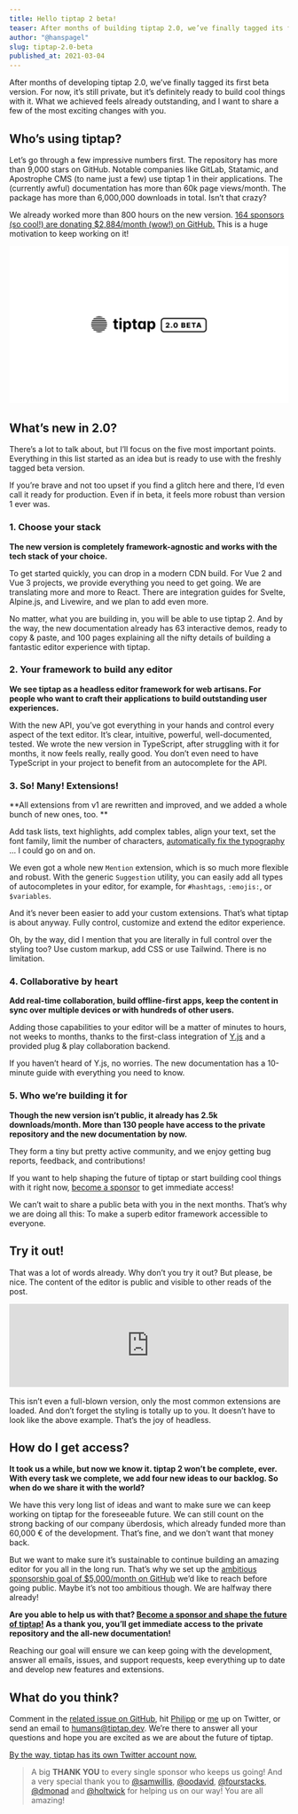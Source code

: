 ```yaml
---
title: Hello tiptap 2 beta!
teaser: After months of building tiptap 2.0, we’ve finally tagged its first beta version. I want to share a few of the most exciting changes with you.
author: "@hanspagel"
slug: tiptap-2.0-beta
published_at: 2021-03-04
---
```


After months of developing tiptap 2.0, we’ve finally tagged its first beta version. For now, it’s still private, but it’s definitely ready to build cool things with it. What we achieved feels already outstanding, and I want to share a few of the most exciting changes with you.

## Who’s using tiptap?
Let’s go through a few impressive numbers first. The repository has more than 9,000 stars on GitHub. Notable companies like GitLab, Statamic, and Apostrophe CMS (to name just a few) use tiptap 1 in their applications. The (currently awful) documentation has more than 60k page views/month. The package has more than 6,000,000 downloads in total. Isn’t that crazy?

We already worked more than 800 hours on the new version. [164 sponsors (so cool!) are donating $2,884/month (wow!) on GitHub.](https://github.com/sponsors/ueberdosis) This is a huge motivation to keep working on it!

![the tiptap 2.0 logo](./tiptap-2.0-beta.png)

## What’s new in 2.0?
There’s a lot to talk about, but I’ll focus on the five most important points. Everything in this list started as an idea but is ready to use with the freshly tagged beta version.

If you’re brave and not too upset if you find a glitch here and there, I’d even call it ready for production. Even if in beta, it feels more robust than version 1 ever was.

### 1. Choose your stack
**The new version is completely framework-agnostic and works with the tech stack of your choice.**

To get started quickly, you can drop in a modern CDN build. For Vue 2 and Vue 3 projects, we provide everything you need to get going. We are translating more and more to React. There are integration guides for Svelte, Alpine.js, and Livewire, and we plan to add even more.

No matter, what you are building in, you will be able to use tiptap 2. And by the way, the new documentation already has 63 interactive demos, ready to copy & paste, and 100 pages explaining all the nifty details of building a fantastic editor experience with tiptap.

### 2. Your framework to build any editor
**We see tiptap as a headless editor framework for web artisans. For people who want to craft their applications to build outstanding user experiences.**

With the new API, you’ve got everything in your hands and control every aspect of the text editor. It’s clear, intuitive, powerful, well-documented, tested. We wrote the new version in TypeScript, after struggling with it for months, it now feels really, really good. You don’t even need to have TypeScript in your project to benefit from an autocomplete for the API.

### 3. So! Many! Extensions!
**All extensions from v1 are rewritten and improved, and we added a whole bunch of new ones, too. **

Add task lists, text highlights, add complex tables, align your text, set the font family, limit the number of characters, [automatically fix the typography](https://twitter.com/tiptap_editor/status/1357622240574119936) … I could go on and on.

We even got a whole new `Mention` extension, which is so much more flexible and robust. With the generic `Suggestion` utility, you can easily add all types of autocompletes in your editor, for example, for `#hashtags`, `:emojis:`, or `$variables`.

And it’s never been easier to add your custom extensions. That’s what tiptap is about anyway. Fully control, customize and extend the editor experience.

Oh, by the way, did I mention that you are literally in full control over the styling too? Use custom markup, add CSS or use Tailwind. There is no limitation.

### 4. Collaborative by heart
**Add real-time collaboration, build offline-first apps, keep the content in sync over multiple devices or with hundreds of other users.**

Adding those capabilities to your editor will be a matter of minutes to hours, not weeks to months, thanks to the first-class integration of [Y.js](https://github.com/yjs/yjs) and a provided plug & play collaboration backend.

If you haven’t heard of Y.js, no worries. The new documentation has a 10-minute guide with everything you need to know.

### 5. Who we’re building it for
**Though the new version isn’t public, it already has 2.5k downloads/month. More than 130 people have access to the private repository and the new documentation by now.**

They form a tiny but pretty active community, and we enjoy getting bug reports, feedback, and contributions!

If you want to help shaping the future of tiptap or start building cool things with it right now, [become a sponsor](https://github.com/sponsors/ueberdosis) to get immediate access!

We can’t wait to share a public beta with you in the next months. That’s why we are doing all this: To make a superb editor framework accessible to everyone.

## Try it out!
That was a lot of words already. Why don’t you try it out? But please, be nice. The content of the editor is public and visible to other reads of the post.

<iframe src="https://tiptap-demo.netlify.app/" width="100%" frameborder="0"></iframe>

This isn’t even a full-blown version, only the most common extensions are loaded. And don’t forget the styling is totally up to you. It doesn’t have to look like the above example. That’s the joy of headless.

## How do I get access?
**It took us a while, but now we know it. tiptap 2 won’t be complete, ever. With every task we complete, we add four new ideas to our backlog. So when do we share it with the world?**

We have this very long list of ideas and want to make sure we can keep working on tiptap for the foreseeable future. We can still count on the strong backing of our company überdosis, which already funded more than 60,000 € of the development. That’s fine, and we don’t want that money back.

But we want to make sure it’s sustainable to continue building an amazing editor for you all in the long run. That’s why we set up the [ambitious sponsorship goal of $5,000/month on GitHub](https://github.com/sponsors/ueberdosis) we’d like to reach before going public. Maybe it’s not too ambitious though. We are halfway there already!

**Are you able to help us with that? [Become a sponsor and shape the future of tiptap!](https://github.com/sponsors/ueberdosis) As a thank you, you’ll get immediate access to the private repository and the all-new documentation!**

Reaching our goal will ensure we can keep going with the development, answer all emails, issues, and support requests, keep everything up to date and develop new features and extensions.

## What do you think?
Comment in the [related issue on GitHub](https://github.com/ueberdosis/tiptap/issues/547), hit [Philipp](https://twitter.com/_philippkuehn) or [me](https://twitter.com/hanspagel) up on Twitter, or send an email to [humans@tiptap.dev](mailto:humans@tiptap.dev). We’re there to answer all your questions and hope you are excited as we are about the future of tiptap.

[By the way, tiptap has its own Twitter account now.](https://twitter.com/tiptap_editor)

> A big **THANK YOU** to every single sponsor who keeps us going! And a very special thank you to [@samwillis](https://github.com/samwillis), [@oodavid](https://github.com/oodavid), [@fourstacks](https://github.com/fourstacks), [@dmonad](https://github.com/dmonad) and [@holtwick](https://github.com/holtwick) for helping us on our way! You are all amazing!
